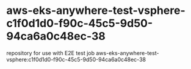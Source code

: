 # aws-eks-anywhere-test-vsphere-c1f0d1d0-f90c-45c5-9d50-94ca6a0c48ec-38
repository for use with E2E test job aws-eks-anywhere-test-vsphere:c1f0d1d0-f90c-45c5-9d50-94ca6a0c48ec-38

